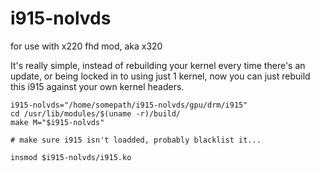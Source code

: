 # i915-nolvds
for use with x220 fhd mod, aka x320

It's really simple, instead of rebuilding your kernel every time there's an update, or being locked in to using just 1 kernel, now you can just rebuild this i915 against your own kernel headers.

```
i915-nolvds="/home/somepath/i915-nolvds/gpu/drm/i915"
cd /usr/lib/modules/$(uname -r)/build/
make M="$i915-nolvds"

# make sure i915 isn't loadded, probably blacklist it...

insmod $i915-nolvds/i915.ko

```
